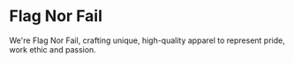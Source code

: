 # Flag Nor Fail

We're Flag Nor Fail, crafting unique, high-quality apparel to represent pride, work ethic and passion.

